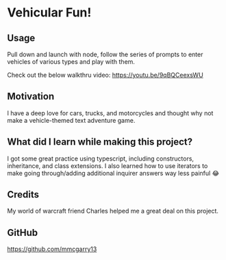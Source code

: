 # Vehicular Fun!

## Usage 
Pull down and launch with node, follow the series of prompts to enter vehicles of various types and play with them.

Check out the below walkthru video:
https://youtu.be/9qBQCeexsWU
    
## Motivation
I have a deep love for cars, trucks, and motorcycles and thought why not make a vehicle-themed text adventure game.

## What did I learn while making this project?
I got some great practice using typescript, including constructors, inheritance, and class extensions.
I also learned how to use iterators to make going through/adding additional inquirer answers way less painful 😂

## Credits
My world of warcraft friend Charles helped me a great deal on this project.

## GitHub
https://github.com/mmcgarry13
